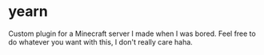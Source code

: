 # yearn
Custom plugin for a Minecraft server I made when I was bored.
Feel free to do whatever you want with this, I don't really care haha.
